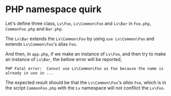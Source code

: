 # PHP namespace quirk

Let's define three class, `Lv\Foo`, `Lv\Common\Foo` and  `Lv\Bar` in `Foo.php`, `CommonFoo.php` and `Bar.php`.

The `Lv\Bar` extends the  `Lv\Common\Foo` by using `use Lv\Common\Foo` and extends `Lv\Common\Foo`'s alias `Foo`.

And then, in `app.php`, if we make an instance of `Lv\Foo`, and then try to make an instance of `Lv\Bar`, the bellow error will be reported,

```
PHP Fatal error:  Cannot use Lv\Common\Foo as Foo because the name is already in use in ...
```

The expected result should be that the `Lv\Common\Foo`'s *alias* `Foo`, which is in the script `CommonFoo.php` with the `Lv` namespace will not confilict the `Lv\Foo`.
